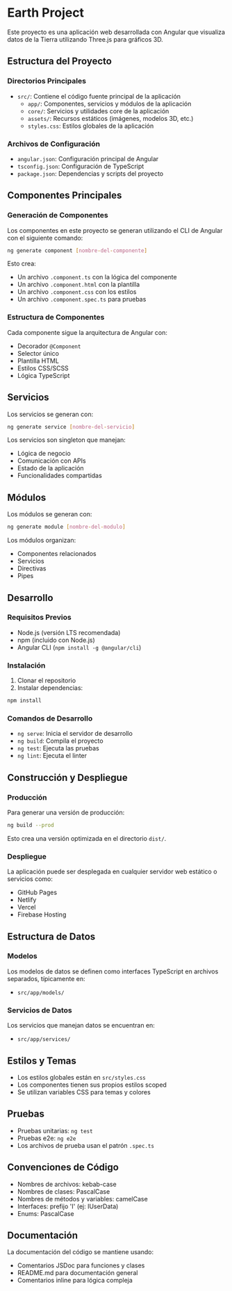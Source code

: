 # Earth Project

Este proyecto es una aplicación web desarrollada con Angular que visualiza datos de la Tierra utilizando Three.js para gráficos 3D.

## Estructura del Proyecto

### Directorios Principales

- `src/`: Contiene el código fuente principal de la aplicación
  - `app/`: Componentes, servicios y módulos de la aplicación
  - `core/`: Servicios y utilidades core de la aplicación
  - `assets/`: Recursos estáticos (imágenes, modelos 3D, etc.)
  - `styles.css`: Estilos globales de la aplicación

### Archivos de Configuración

- `angular.json`: Configuración principal de Angular
- `tsconfig.json`: Configuración de TypeScript
- `package.json`: Dependencias y scripts del proyecto

## Componentes Principales

### Generación de Componentes

Los componentes en este proyecto se generan utilizando el CLI de Angular con el siguiente comando:

```bash
ng generate component [nombre-del-componente]
```

Esto crea:
- Un archivo `.component.ts` con la lógica del componente
- Un archivo `.component.html` con la plantilla
- Un archivo `.component.css` con los estilos
- Un archivo `.component.spec.ts` para pruebas

### Estructura de Componentes

Cada componente sigue la arquitectura de Angular con:
- Decorador `@Component`
- Selector único
- Plantilla HTML
- Estilos CSS/SCSS
- Lógica TypeScript

## Servicios

Los servicios se generan con:

```bash
ng generate service [nombre-del-servicio]
```

Los servicios son singleton que manejan:
- Lógica de negocio
- Comunicación con APIs
- Estado de la aplicación
- Funcionalidades compartidas

## Módulos

Los módulos se generan con:

```bash
ng generate module [nombre-del-modulo]
```

Los módulos organizan:
- Componentes relacionados
- Servicios
- Directivas
- Pipes

## Desarrollo

### Requisitos Previos

- Node.js (versión LTS recomendada)
- npm (incluido con Node.js)
- Angular CLI (`npm install -g @angular/cli`)

### Instalación

1. Clonar el repositorio
2. Instalar dependencias:
```bash
npm install
```

### Comandos de Desarrollo

- `ng serve`: Inicia el servidor de desarrollo
- `ng build`: Compila el proyecto
- `ng test`: Ejecuta las pruebas
- `ng lint`: Ejecuta el linter

## Construcción y Despliegue

### Producción

Para generar una versión de producción:

```bash
ng build --prod
```

Esto crea una versión optimizada en el directorio `dist/`.

### Despliegue

La aplicación puede ser desplegada en cualquier servidor web estático o servicios como:
- GitHub Pages
- Netlify
- Vercel
- Firebase Hosting

## Estructura de Datos

### Modelos

Los modelos de datos se definen como interfaces TypeScript en archivos separados, típicamente en:
- `src/app/models/`

### Servicios de Datos

Los servicios que manejan datos se encuentran en:
- `src/app/services/`

## Estilos y Temas

- Los estilos globales están en `src/styles.css`
- Los componentes tienen sus propios estilos scoped
- Se utilizan variables CSS para temas y colores

## Pruebas

- Pruebas unitarias: `ng test`
- Pruebas e2e: `ng e2e`
- Los archivos de prueba usan el patrón `.spec.ts`

## Convenciones de Código

- Nombres de archivos: kebab-case
- Nombres de clases: PascalCase
- Nombres de métodos y variables: camelCase
- Interfaces: prefijo 'I' (ej: IUserData)
- Enums: PascalCase

## Documentación

La documentación del código se mantiene usando:
- Comentarios JSDoc para funciones y clases
- README.md para documentación general
- Comentarios inline para lógica compleja
